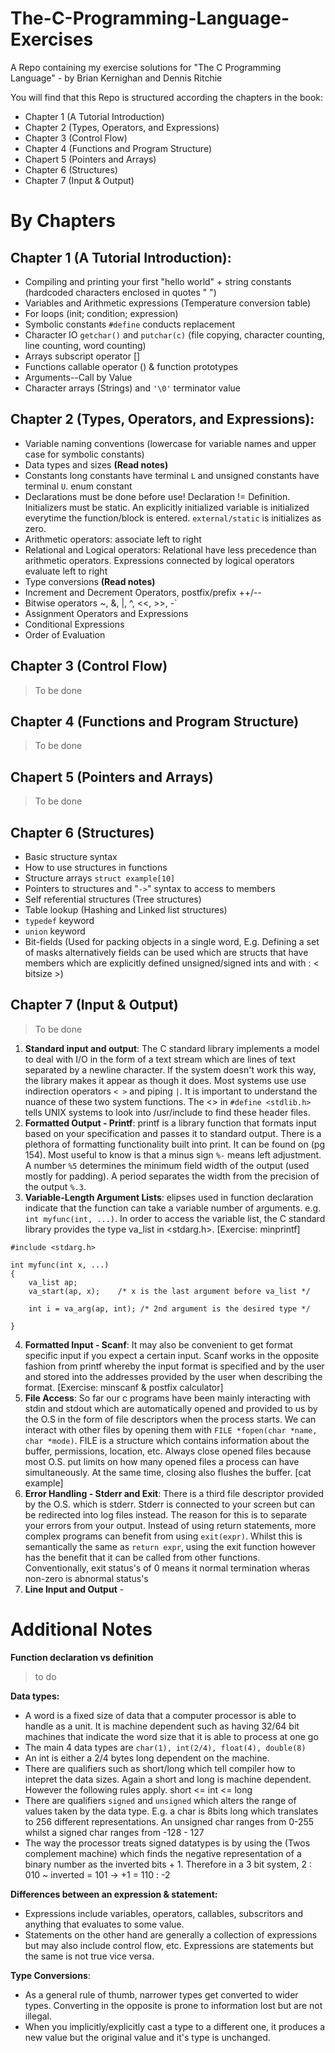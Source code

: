 # The-C-Programming-Language-Exercises
A Repo containing my exercise solutions for "The C Programming Language" - by Brian Kernighan and Dennis Ritchie

You will find that this Repo is structured according the chapters in the book:
 - Chapter 1 (A Tutorial Introduction)
 - Chapter 2 (Types, Operators, and Expressions)
 - Chapter 3 (Control Flow)
 - Chapter 4 (Functions and Program Structure)
 - Chapert 5 (Pointers and Arrays)
 - Chapter 6 (Structures)
 - Chapter 7 (Input & Output)

# By Chapters
## Chapter 1 (A Tutorial Introduction):
- Compiling and printing your first "hello world" + string constants (hardcoded characters enclosed in quotes " ")
- Variables and Arithmetic expressions (Temperature conversion table)
- For loops (init; condition; expression)
- Symbolic constants `#define` conducts replacement
- Character IO `getchar()` and `putchar(c)` (file copying, character counting, line counting, word counting)
- Arrays subscript operator []
- Functions callable operator () & function prototypes
- Arguments--Call by Value
- Character arrays (Strings) and `'\0'` terminator value

## Chapter 2 (Types, Operators, and Expressions):
- Variable naming conventions (lowercase for variable names and upper case for symbolic constants)
- Data types and sizes __(Read notes)__
- Constants long constants have terminal `L` and unsigned constants have terminal `U`. enum constant
- Declarations must be done before use! Declaration != Definition. Initializers must be static. An explicitly initialized variable is initialized everytime the function/block is entered. `external/static` is initializes as zero.
- Arithmetic operators: associate left to right
- Relational and Logical operators: Relational have less precedence than arithmetic operators. Expressions connected by logical operators evaluate left to right
- Type conversions __(Read notes)__
- Increment and Decrement Operators, postfix/prefix ++/--
- Bitwise operators ~, &, |, ^, <<, >>, -`
- Assignment Operators and Expressions
- Conditional Expressions
- Order of Evaluation

## Chapter 3 (Control Flow)
> To be done
## Chapter 4 (Functions and Program Structure)
> To be done
## Chapert 5 (Pointers and Arrays)
> To be done
## Chapter 6 (Structures)
- Basic structure syntax
- How to use structures in functions
- Structure arrays `struct example[10]`
- Pointers to structures and "`->`" syntax to access to members
- Self referential structures (Tree structures)
- Table lookup (Hashing and Linked list structures)
- `typedef` keyword
- `union` keyword
- Bit-fields (Used for packing objects in a single word, E.g. Defining a set of masks alternatively fields can be used which are structs that have members which are explicitly defined unsigned/signed ints and with : < bitsize >)
## Chapter 7 (Input & Output)
> To be done

1. **Standard input and output**: The C standard library implements a model to deal with I/O in the form of a text stream which are lines of text separated by a newline character. If the system doesn't work this way, the library makes it appear as though it does. Most systems use use indirection operators `< >` and piping `|`. It is important to understand the nuance of these two system functions. The <> in `#define <stdlib.h>` tells UNIX systems to look into /usr/include to find these header files.
2. **Formatted Output - Printf**: printf is a library function that formats input based on your specification and passes it to standard output. There is a plethora of formatting functionality built into print. It can be found on (pg 154). Most useful to know is that a minus sign `%-` means left adjustment. A number `%5` determines the minimum field width of the output (used mostly for padding). A period separates the width from the precision of the output `%.3`. 
3. **Variable-Length Argument Lists**: elipses used in function declaration indicate that the function can take a variable number of arguments. e.g. `int myfunc(int, ...)`. In order to access the variable list, the C standard library provides the type va_list in <stdarg.h>. [Exercise: minprintf]
```
#include <stdarg.h>

int myfunc(int x, ...)
{
    va_list ap;
    va_start(ap, x);    /* x is the last argument before va_list */
    
    int i = va_arg(ap, int); /* 2nd argument is the desired type */

}
```
4. **Formatted Input - Scanf**: It may also be convenient to get format specific input if you expect a certain input. Scanf works in the opposite fashion from printf whereby the input format is specified and by the user and stored into the addresses provided by the user when describing the format. [Exercise: minscanf & postfix calculator]
5. **File Access**: So far our c programs have been mainly interacting with stdin and stdout which are automatically opened and provided to us by the O.S in the form of file descriptors when the process starts. We can interact with other files by opening them with `FILE *fopen(char *name, char *mode)`. FILE is a structure which contains information about the buffer, permissions, location, etc. Always close opened files because most O.S. put limits on how many opened files a process can have simultaneously. At the same time, closing also flushes the buffer. [cat example]
6. **Error Handling - Stderr and Exit**: There is a third file descriptor provided by the O.S. which is stderr. Stderr is connected to your screen but can be redirected into log files instead. The reason for this is to separate your errors from your output. Instead of using return statements, more complex programs can benefit from using `exit(expr)`. Whilst this is semantically the same as `return expr`, using the exit function however has the benefit that it can be called from other functions. Conventionally, exit status's of 0 means it normal termination wheras non-zero is abnormal status's
7. **Line Input and Output** - 

# Additional Notes

**Function declaration vs definition**
> to do

**Data types:**
- A word is a fixed size of data that a computer processor is able to handle as a unit. It is machine dependent such as having 32/64 bit machines that indicate the word size that it is able to process at one go
- The main 4 data types are `char(1), int(2/4), float(4), double(8)`
- An int is either a 2/4 bytes long dependent on the machine.
- There are qualifiers such as short/long which tell compiler how to intepret the data sizes. Again a short and long is machine dependent. However the following rules apply. short <= int <= long
- There are qualifiers `signed` and `unsigned` which alters the range of values taken by the data type. E.g. a char is 8bits long which translates to 256 different representations. An unsigned char ranges from 0-255 whilst a signed char ranges from -128 - 127
- The way the processor treats signed datatypes is by using the (Twos complement machine) which finds the negative representation of a binary number as the inverted bits + 1. Therefore in a 3 bit system, 2 : 010 ~ inverted = 101 -> +1 = 110 : -2

**Differences between an expression & statement:**
- Expressions include variables, operators, callables, subscritors and anything that evaluates to some value.
- Statements on the other hand are generally a collection of expressions but may also include control flow, etc. Expressions are statements but the same is not true vice versa.

**Type Conversions**:
- As a general rule of thumb, narrower types get converted to wider types. Converting in the opposite is prone to information lost but are not illegal.
- When you implicitly/explicitly cast a type to a different one, it produces a new value but the original value and it's type is unchanged.